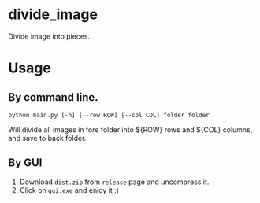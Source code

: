 # divide_image
Divide image into pieces.

Usage
====

By command line.
---
```
python main.py [-h] [--row ROW] [--col COL] folder folder
```

Will divide all images in fore folder into ${ROW} rows and ${COL} columns, and save to back folder.


By GUI
----
1. Download `dist.zip` from `release` page and uncompress it.
2. Click on `gui.exe` and enjoy it :)
